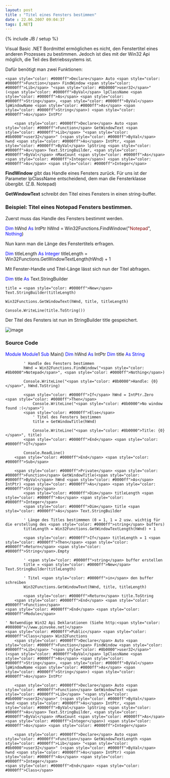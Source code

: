 ```yaml
---
layout: post
title : "Titel eines Fensters bestimmen"
date : 22.06.2007 09:04:37
tags: [.NET]
---
```

{% include JB / setup %}

Visual Basic .NET Bordmittel ermöglichen es nicht, den Fenstertitel eines anderen Prozesses zu bestimmen. Jedoch ist dies mit der Win32 Api möglich, die Teil des Betriebssystems ist.

Dafür benötigt man zwei Funktionen:

    <span style="color: #0000ff">Declare</span> Auto <span style="color: #0000ff">Function</span> FindWindow <span style="color: #0000ff">Lib</span> "<span style="color: #8b0000">user32</span>" (<span style="color: #0000ff">ByVal</span> lpClassName <span style="color: #0000ff">As</span> <span style="color: #0000ff">String</span>, <span style="color: #0000ff">ByVal</span> lpWindowName <span style="color: #0000ff">As</span> <span style="color: #0000ff">String</span>) <span style="color: #0000ff">As</span> IntPtr

        <span style="color: #0000ff">Declare</span> Auto <span style="color: #0000ff">Function</span> GetWindowText <span style="color: #0000ff">Lib</span> "<span style="color: #8b0000">user32</span>" (<span style="color: #0000ff">ByVal</span> hwnd <span style="color: #0000ff">As</span> IntPtr, <span style="color: #0000ff">ByVal</span> lpString <span style="color: #0000ff">As</span> Text.StringBuilder, <span style="color: #0000ff">ByVal</span> nMaxCount <span style="color: #0000ff">As</span> <span style="color: #0000ff">Integer</span>) <span style="color: #0000ff">As</span> <span style="color: #0000ff">Integer</span>

**FindWindow** gibt das Handle eines Fensters zurück. Für uns ist der Parameter lpClassName entscheidend, dem man die Fensterklasse übergibt. (Z.B. Notepad)

**GetWindowText** schreibt den Titel eines Fensters in einen string-buffer.

### Beispiel: Titel eines Notepad Fensters bestimmen.

Zuerst muss das Handle des Fensters bestimmt werden.

<span style="color: #0000ff">Dim</span> hWnd <span style="color: #0000ff">As</span> IntPtr 
    hWnd = Win32Functions.FindWindow("<span style="color: #8b0000">Notepad</span>", <span style="color: #0000ff">Nothing</span>)

Nun kann man die Länge des Fenstertitels erfragen.

<span style="color: #0000ff">Dim</span> titleLength <span style="color: #0000ff">As</span> <span style="color: #0000ff">Integer</span>
    titleLength = Win32Functions.GetWindowTextLength(hWnd) + 1

Mit Fenster-Handle und Titel-Länge lässt sich nun der Titel abfragen.

<span style="color: #0000ff">Dim</span> title <span style="color: #0000ff">As</span> Text.StringBuilder

    title = <span style="color: #0000ff">New</span> Text.StringBuilder(titleLength)

    Win32Functions.GetWindowText(hWnd, title, titleLength)

    Console.WriteLine(title.ToString())

Der Titel des Fensters ist nun im StringBuilder title gespeichert. 

![image](http://vb-magazin.de/janm/blog/images/TiteleinesFenstersbestimmen_7967/image.png) 

### Source Code

<span style="color: #0000ff">Module</span> <span style="color: #0000ff">Module</span>1
        <span style="color: #0000ff">Sub</span> Main()
            <span style="color: #0000ff">Dim</span> hWnd <span style="color: #0000ff">As</span> IntPtr
            <span style="color: #0000ff">Dim</span> title <span style="color: #0000ff">As</span> <span style="color: #0000ff">String</span>

            ' Handle des Fensters bestimmen
            hWnd = Win32Functions.FindWindow("<span style="color: #8b0000">Notepad</span>", <span style="color: #0000ff">Nothing</span>)

            Console.WriteLine("<span style="color: #8b0000">Handle: {0}</span>", hWnd.ToString)

            <span style="color: #0000ff">If</span> hWnd = IntPtr.Zero <span style="color: #0000ff">Then</span>
                Console.WriteLine("<span style="color: #8b0000">No window found :(</span>")
            <span style="color: #0000ff">Else</span>
                ' Titel des Fensters bestimmen
                title = GetWindowTitle(hWnd)

                Console.WriteLine("<span style="color: #8b0000">Title: {0}</span>", title)
            <span style="color: #0000ff">End</span> <span style="color: #0000ff">If</span>

            Console.ReadLine()
        <span style="color: #0000ff">End</span> <span style="color: #0000ff">Sub</span>

        <span style="color: #0000ff">Private</span> <span style="color: #0000ff">Function</span> GetWindowTitle(<span style="color: #0000ff">ByVal</span> hWnd <span style="color: #0000ff">As</span> IntPtr) <span style="color: #0000ff">As</span> <span style="color: #0000ff">String</span>
            <span style="color: #0000ff">Dim</span> titleLength <span style="color: #0000ff">As</span> <span style="color: #0000ff">Integer</span>
            <span style="color: #0000ff">Dim</span> title <span style="color: #0000ff">As</span> Text.StringBuilder

            ' Länge des Titles bestimmmen (0 = 1, 1 = 2 usw. wichtig für die erstellung des <span style="color: #0000ff">string</span> buffers)
            titleLength = Win32Functions.GetWindowTextLength(hWnd) + 1

            <span style="color: #0000ff">If</span> titleLength = 1 <span style="color: #0000ff">Then</span> <span style="color: #0000ff">Return</span> <span style="color: #0000ff">String</span>.Empty

            ' <span style="color: #0000ff">string</span> buffer erstellen
            title = <span style="color: #0000ff">New</span> Text.StringBuilder(titleLength)

            ' Titel <span style="color: #0000ff">in</span> den buffer schreiben
            Win32Functions.GetWindowText(hWnd, title, titleLength)

            <span style="color: #0000ff">Return</span> title.ToString
        <span style="color: #0000ff">End</span> <span style="color: #0000ff">Function</span>
    <span style="color: #0000ff">End</span> <span style="color: #0000ff">Module</span>

    ' Notwendige Win32 Api Deklarationen (Siehe http:<span style="color: #008000">//www.pinvoke.net)</span>
    <span style="color: #0000ff">Public</span> <span style="color: #0000ff">Class</span> Win32Functions
        <span style="color: #0000ff">Declare</span> Auto <span style="color: #0000ff">Function</span> FindWindow <span style="color: #0000ff">Lib</span> "<span style="color: #8b0000">user32</span>" (<span style="color: #0000ff">ByVal</span> lpClassName <span style="color: #0000ff">As</span> <span style="color: #0000ff">String</span>, <span style="color: #0000ff">ByVal</span> lpWindowName <span style="color: #0000ff">As</span> <span style="color: #0000ff">String</span>) <span style="color: #0000ff">As</span> IntPtr

        <span style="color: #0000ff">Declare</span> Auto <span style="color: #0000ff">Function</span> GetWindowText <span style="color: #0000ff">Lib</span> "<span style="color: #8b0000">user32</span>" (<span style="color: #0000ff">ByVal</span> hwnd <span style="color: #0000ff">As</span> IntPtr, <span style="color: #0000ff">ByVal</span> lpString <span style="color: #0000ff">As</span> Text.StringBuilder, <span style="color: #0000ff">ByVal</span> nMaxCount <span style="color: #0000ff">As</span> <span style="color: #0000ff">Integer</span>) <span style="color: #0000ff">As</span> <span style="color: #0000ff">Integer</span>

        <span style="color: #0000ff">Declare</span> Auto <span style="color: #0000ff">Function</span> GetWindowTextLength <span style="color: #0000ff">Lib</span> "<span style="color: #8b0000">user32</span>" (<span style="color: #0000ff">ByVal</span> hwnd <span style="color: #0000ff">As</span> IntPtr) <span style="color: #0000ff">As</span> <span style="color: #0000ff">Integer</span>
    <span style="color: #0000ff">End</span> <span style="color: #0000ff">Class</span>
